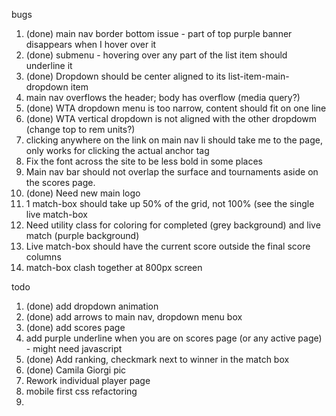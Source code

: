 bugs

1. (done) main nav border bottom issue - part of top purple banner disappears when I hover over it
2. (done) submenu - hovering over any part of the list item should underline it
3. (done) Dropdown should be center aligned to its list-item-main-dropdown item
4. main nav overflows the header; body has overflow (media query?)
5. (done) WTA dropdown menu is too narrow, content should fit on one line
6. (done) WTA vertical dropdown is not aligned with the other dropdowm (change top to rem units?)
7. clicking anywhere on the link on main nav li should take me to the page, only works for clicking the actual anchor tag
8. Fix the font across the site to be less bold in some places
9. Main nav bar should not overlap the surface and tournaments aside on the scores page.
10. (done) Need new main logo
11. 1 match-box should take up 50% of the grid, not 100% (see the single live match-box
12. Need utility class for coloring for completed (grey background) and live match (purple background)
13. Live match-box should have the current score outside the final score columns
14. match-box clash together at 800px screen

todo

1. (done) add dropdown animation
2. (done) add arrows to main nav, dropdown menu box
3. (done) add scores page
4. add purple underline when you are on scores page (or any active page) - might need javascript
5. (done) Add ranking, checkmark next to winner in the match box
6. (done) Camila Giorgi pic
7. Rework individual player page
8. mobile first css refactoring
9. 
